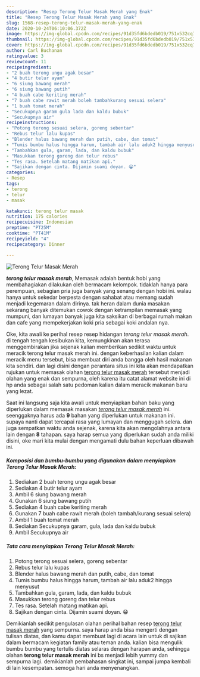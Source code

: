 ```yaml
---
description: "Resep Terong Telur Masak Merah yang Enak"
title: "Resep Terong Telur Masak Merah yang Enak"
slug: 1568-resep-terong-telur-masak-merah-yang-enak
date: 2020-10-24T06:10:06.372Z
image: https://img-global.cpcdn.com/recipes/91d35fd6bdedb019/751x532cq70/terong-telur-masak-merah-foto-resep-utama.jpg
thumbnail: https://img-global.cpcdn.com/recipes/91d35fd6bdedb019/751x532cq70/terong-telur-masak-merah-foto-resep-utama.jpg
cover: https://img-global.cpcdn.com/recipes/91d35fd6bdedb019/751x532cq70/terong-telur-masak-merah-foto-resep-utama.jpg
author: Carl Buchanan
ratingvalue: 3
reviewcount: 11
recipeingredient:
- "2 buah terong ungu agak besar"
- "4 butir telur ayam"
- "6 siung bawang merah"
- "6 siung bawang putih"
- "4 buah cabe keriting merah"
- "7 buah cabe rawit merah boleh tambahkurang sesuai selera"
- "1 buah tomat merah"
- "Secukupnya garam gula lada dan kaldu bubuk"
- "Secukupnya air"
recipeinstructions:
- "Potong terong sesuai selera, goreng sebentar"
- "Rebus telur lalu kupas"
- "Blender halus bawang merah dan putih, cabe, dan tomat"
- "Tumis bumbu halus hingga harum, tambah air lalu aduk2 hingga menyusut"
- "Tambahkan gula, garam, lada, dan kaldu bubuk"
- "Masukkan terong goreng dan telur rebus"
- "Tes rasa. Setelah matang matikan api."
- "Sajikan dengan cinta. Dijamin suami doyan. 😁"
categories:
- Resep
tags:
- terong
- telur
- masak

katakunci: terong telur masak 
nutrition: 175 calories
recipecuisine: Indonesian
preptime: "PT25M"
cooktime: "PT41M"
recipeyield: "4"
recipecategory: Dinner

---
```



![Terong Telur Masak Merah](https://img-global.cpcdn.com/recipes/91d35fd6bdedb019/751x532cq70/terong-telur-masak-merah-foto-resep-utama.jpg)

<b><i>terong telur masak merah</i></b>, Memasak adalah bentuk hobi yang membahagiakan dilakukan oleh bermacam kelompok. tidaklah hanya para perempuan, sebagian pria juga banyak yang senang dengan hobi ini. walau hanya untuk sekedar berpesta dengan sahabat atau memang sudah menjadi kegemaran dalam dirinya. tak heran dalam dunia masakan sekarang banyak ditemukan cowok dengan ketrampilan memasak yang mumpuni, dan lumayan banyak juga kita saksikan di berbagai rumah makan dan cafe yang mempekerjakan koki pria sebagai koki andalan nya.

Oke, kita awali ke perihal resep resep hidangan <i>terong telur masak merah</i>. di tengah tengah kesibukan kita, kemungkinan akan terasa menggembirakan jika sejenak kalian memberikan sedikit waktu untuk meracik terong telur masak merah ini. dengan keberhasilan kalian dalam meracik menu tersebut, bisa membuat diri anda bangga oleh hasil makanan kita sendiri. dan lagi disini dengan perantara situs ini kita akan mendapatkan rujukan untuk memasak olahan <u>terong telur masak merah</u> tersebut menjadi olahan yang enak dan sempurna, oleh karena itu catat alamat website ini di hp anda sebagai salah satu pedoman kalian dalam meracik makanan baru yang lezat.




Saat ini langsung saja kita awali untuk menyiapkan bahan baku yang diperlukan dalam memasak masakan <u><i>terong telur masak merah</i></u> ini. seenggaknya harus ada <b>9</b> bahan yang diperlukan untuk makanan ini. supaya nanti dapat tercapai rasa yang lumayan dan menggugah selera. dan juga sempatkan waktu anda sejenak, karena kita akan mengolahnya antara lain dengan <b>8</b> tahapan. saya harap semua yang diperlukan sudah anda miliki disini, oke mari kita mulai dengan mengamati dulu bahan keperluan dibawah ini.

<!--inarticleads1-->

##### Komposisi dan bumbu-bumbu yang digunakan dalam menyiapkan Terong Telur Masak Merah:

1. Sediakan 2 buah terong ungu agak besar
1. Sediakan 4 butir telur ayam
1. Ambil 6 siung bawang merah
1. Gunakan 6 siung bawang putih
1. Sediakan 4 buah cabe keriting merah
1. Gunakan 7 buah cabe rawit merah (boleh tambah/kurang sesuai selera)
1. Ambil 1 buah tomat merah
1. Sediakan Secukupnya garam, gula, lada dan kaldu bubuk
1. Ambil Secukupnya air




<!--inarticleads2-->

##### Tata cara menyiapkan Terong Telur Masak Merah:

1. Potong terong sesuai selera, goreng sebentar
1. Rebus telur lalu kupas
1. Blender halus bawang merah dan putih, cabe, dan tomat
1. Tumis bumbu halus hingga harum, tambah air lalu aduk2 hingga menyusut
1. Tambahkan gula, garam, lada, dan kaldu bubuk
1. Masukkan terong goreng dan telur rebus
1. Tes rasa. Setelah matang matikan api.
1. Sajikan dengan cinta. Dijamin suami doyan. 😁




Demikianlah sedikit pengulasan olahan perihal bahan resep <u>terong telur masak merah</u> yang sempurna. saya harap anda bisa mengerti dengan tulisan diatas, dan kamu dapat membuat lagi di acara lain untuk di sajikan dalam bermacam kegiatan family atau teman anda. kalian bisa mengulik bumbu bumbu yang tertulis diatas selaras dengan harapan anda, sehingga olahan <b>terong telur masak merah</b> ini bs menjadi lebih yummy dan sempurna lagi. demikianlah pembahasan singkat ini, sampai jumpa kembali di lain kesempatan. semoga hari anda menyenangkan.
